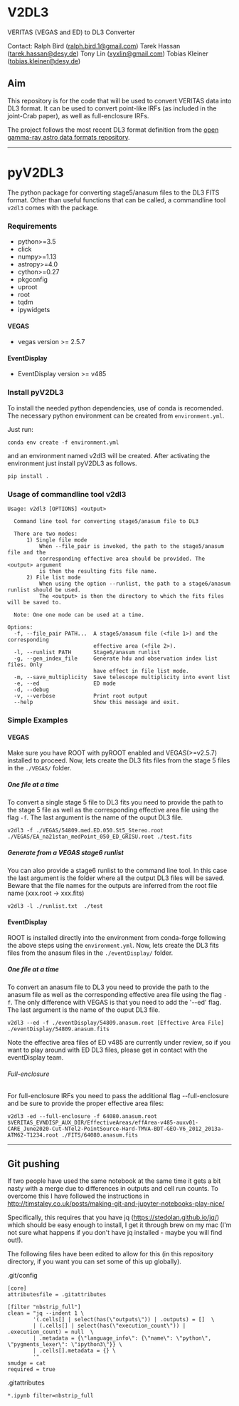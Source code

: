 # V2DL3
VERITAS (VEGAS and ED) to DL3 Converter

Contact:
	Ralph Bird (ralph.bird.1@gmail.com)
	Tarek Hassan (tarek.hassan@desy.de)
	Tony Lin (xyxlin@gmail.com)
	Tobias Kleiner (tobias.kleiner@desy.de)
        
## Aim

This repository is for the code that will be used to convert VERITAS data into DL3 format. It can be used to convert point-like IRFs (as included in the joint-Crab paper), as well as full-enclosure IRFs.

The project follows the most recent DL3 format definition from the [open gamma-ray astro data formats repository](https://github.com/open-gamma-ray-astro/gamma-astro-data-formats).

---
# pyV2DL3 

The python package for converting stage5/anasum files to the DL3 FITS format. Other than useful functions that can be called, a commandline tool `v2dl3` comes with the package.

### Requirements

  - python>=3.5 
  - click 
  - numpy>=1.13 
  - astropy>=4.0
  - cython>=0.27
  - pkgconfig
  - uproot
  - root
  - tqdm
  - ipywidgets
  
#### VEGAS

* vegas version >= 2.5.7

#### EventDisplay

* EventDisplay version >= v485

### Install pyV2DL3

To install the needed python dependencies, use of conda is recomended. The necessary python environment can be created from ```environment.yml```.

Just run:
```
conda env create -f environment.yml
```
and an environment named v2dl3 will be created. After activating the environment just install pyV2DL3 as follows.

```
pip install .
```
### Usage of commandline tool v2dl3

```
Usage: v2dl3 [OPTIONS] <output>

  Command line tool for converting stage5/anasum file to DL3

  There are two modes:
      1) Single file mode
          When --file_pair is invoked, the path to the stage5/anasum file and the
          corresponding effective area should be provided. The <output> argument
          is then the resulting fits file name.
      2) File list mode
          When using the option --runlist, the path to a stage6/anasum runlist should be used.
          The <output> is then the directory to which the fits files will be saved to.

  Note: One one mode can be used at a time.

Options:
  -f, --file_pair PATH...  A stage5/anasum file (<file 1>) and the corresponding
                           effective area (<file 2>).
  -l, --runlist PATH       Stage6/anasum runlist
  -g, --gen_index_file     Generate hdu and observation index list files. Only
                           have effect in file list mode.
  -m, --save_multiplicity  Save telescope multiplicity into event list
  -e, --ed                 ED mode
  -d, --debug
  -v, --verbose            Print root output
  --help                   Show this message and exit.
```


### Simple Examples

#### VEGAS

Make sure you have ROOT with pyROOT enabled and VEGAS(>=v2.5.7) installed to proceed.
Now, lets create the DL3 fits files from the stage 5 files in the ```./VEGAS/``` folder. 

##### One file at a time

To convert a single stage 5 file to DL3 fits you need to provide the path to the stage 5 file as well as the corresponding effective area file using the flag ```-f```. The last argument is the name of the ouput DL3 file.


```
v2dl3 -f ./VEGAS/54809.med.ED.050.St5_Stereo.root ./VEGAS/EA_na21stan_medPoint_050_ED_GRISU.root ./test.fits
```

##### Generate from a VEGAS stage6 runlist

You can also provide a stage6 runlist to the command line tool. In this case the last argument is the folder where all the output DL3 files will be saved. Beware that the file names for the outputs are inferred from the root file name (xxx.root -> xxx.fits)

```
v2dl3 -l ./runlist.txt  ./test
```

#### EventDisplay

ROOT is installed directly into the environment from conda-forge following the above steps using the ```environment.yml```.
Now, lets create the DL3 fits files from the anasum files in the ```./eventDisplay/``` folder. 

##### One file at a time

To convert an anasum file to DL3 you need to provide the path to the anasum file as well as the corresponding effective area file using the flag ```-f```. The only difference with VEGAS is that you need to add the '--ed' flag. The last argument is the name of the ouput DL3 file.


```
v2dl3 --ed -f ./eventDisplay/54809.anasum.root [Effective Area File] ./eventDisplay/54809.anasum.fits
```

Note the effective area files of ED v485 are currently under review, so if you want to play around with ED DL3 files, please get in contact with the eventDisplay team.

###### Full-enclosure
For full-enclosure IRFs you need to pass the additional flag --full-enclosure and be sure to provide the proper effective area files:
```
v2dl3 -ed --full-enclosure -f 64080.anasum.root $VERITAS_EVNDISP_AUX_DIR/EffectiveAreas/effArea-v485-auxv01-CARE_June2020-Cut-NTel2-PointSource-Hard-TMVA-BDT-GEO-V6_2012_2013a-ATM62-T1234.root ./FITS/64080.anasum.fits
```

---
## Git pushing
If two people have used the same notebook at the same time it gets a bit nasty with a merge due to differences in outputs and cell run counts.  To overcome this I have followed the instructions in http://timstaley.co.uk/posts/making-git-and-jupyter-notebooks-play-nice/

Specifically, this requires that you have jq (https://stedolan.github.io/jq/) which should be easy enough to install, I get it through brew on my mac (I'm not sure what happens if you don't have jq installed - maybe you will find out!).

The following files have been edited to allow for this (in this repository directory, if you want you can set some of this up globally).

.git/config
```
[core]
attributesfile = .gitattributes

[filter "nbstrip_full"]
clean = "jq --indent 1 \
        '(.cells[] | select(has(\"outputs\")) | .outputs) = []  \
        | (.cells[] | select(has(\"execution_count\")) | .execution_count) = null  \
        | .metadata = {\"language_info\": {\"name\": \"python\", \"pygments_lexer\": \"ipython3\"}} \
        | .cells[].metadata = {} \
        '"
smudge = cat
required = true
```

.gitattributes
```
*.ipynb filter=nbstrip_full
```
